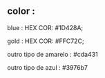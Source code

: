 ## color : 
blue : HEX COR: #1D428A;

gold : HEX COR: #FFC72C;

outro tipo de amarelo : #cda431

outro tipo de azul : #3976b7